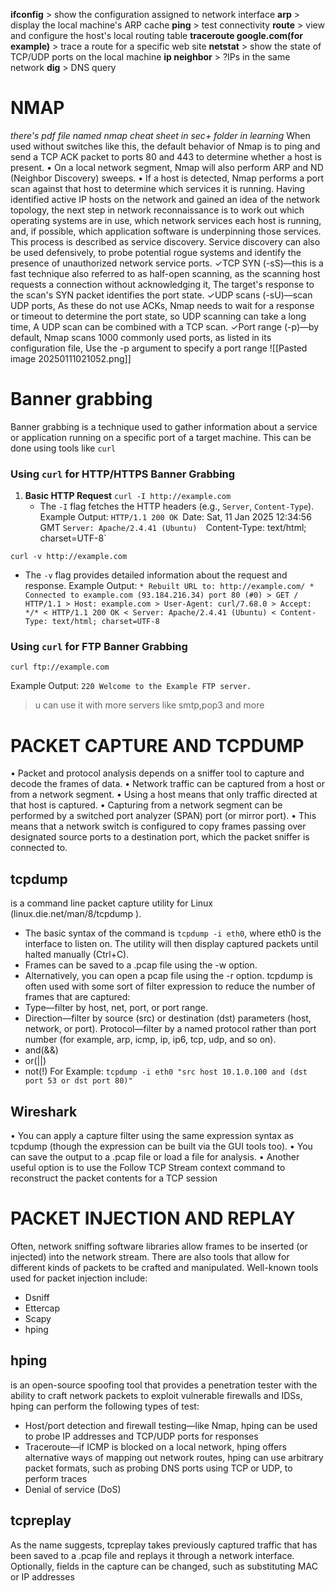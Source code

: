 **ifconfig** > show the configuration assigned to network interface
**arp** > display the local machine's ARP cache
**ping** > test connectivity
**route** > view and configure the host's local routing table
**traceroute google.com(for example)** > trace a route for a specific web site
**netstat** > show the state of TCP/UDP ports on the local machine
**ip neighbor** > ?IPs in the same network
**dig** > DNS query
# NMAP
*there's pdf file named nmap cheat sheet in sec+ folder in learning*
When used without switches like this, the default behavior of Nmap is to ping and send a TCP ACK packet to ports 80 and 443 to determine whether a host is present. 
• On a local network segment, Nmap will also perform ARP and ND (Neighbor Discovery) sweeps. • If a host is detected, Nmap performs a port scan against that host to determine which services it is running.
Having identified active IP hosts on the network and gained an idea of the network topology, the next step in network reconnaissance is to work out which operating systems are in use, which network services each host is running, and, if possible, which application software is underpinning those services. This process is described as service discovery. Service discovery can also be used defensively, to probe potential rogue systems and identify the presence of unauthorized network service ports.
✓TCP SYN (-sS)—this is a fast technique also referred to as half-open scanning, as the scanning host requests a connection without acknowledging it, The target's response to the scan's SYN packet identifies the port state.
✓UDP scans (-sU)—scan UDP ports, As these do not use ACKs, Nmap needs to wait for a response or timeout to determine the port state, so UDP scanning can take a long time, A UDP scan can be combined with a TCP scan.
✓Port range (-p)—by default, Nmap scans 1000 commonly used ports, as listed in its configuration file, Use the -p argument to specify a port range
![[Pasted image 20250111021052.png]]

# Banner grabbing
Banner grabbing is a technique used to gather information about a service or application running on a specific port of a target machine. This can be done using tools like `curl`
### **Using `curl` for HTTP/HTTPS Banner Grabbing**

1. **Basic HTTP Request**
    `curl -I http://example.com`
    - The `-I` flag fetches the HTTP headers (e.g., `Server`, `Content-Type`).
    Example Output:
    `HTTP/1.1 200 OK
    `Date: Sat, 11 Jan 2025 12:34:56 GMT
    `Server: Apache/2.4.41 (Ubuntu) 
    `Content-Type: text/html; charset=UTF-8`

`curl -v http://example.com`
- The `-v` flag provides detailed information about the request and response.
    Example Output:
    `* Rebuilt URL to: http://example.com/ * Connected to example.com (93.184.216.34) port 80 (#0) > GET / HTTP/1.1 > Host: example.com > User-Agent: curl/7.68.0 > Accept: */* < HTTP/1.1 200 OK < Server: Apache/2.4.41 (Ubuntu) < Content-Type: text/html; charset=UTF-8`
### **Using `curl` for FTP Banner Grabbing**
`curl ftp://example.com`

Example Output:
`220 Welcome to the Example FTP server.` 
 > u can use it with more servers like smtp,pop3 and more

# PACKET CAPTURE AND TCPDUMP
• Packet and protocol analysis depends on a sniffer tool to capture and decode the frames of data. • Network traffic can be captured from a host or from a network segment. 
• Using a host means that only traffic directed at that host is captured. 
• Capturing from a network segment can be performed by a switched port analyzer (SPAN) port (or mirror port).
• This means that a network switch is configured to copy frames passing over designated source ports to a destination port, which the packet sniffer is connected to.
## tcpdump
is a command line packet capture utility for Linux (linux.die.net/man/8/tcpdump ). 
- The basic syntax of the command is `tcpdump -i eth0`, where eth0 is the interface to listen on. The utility will then display captured packets until halted manually (Ctrl+C). 
- Frames can be saved to a .pcap file using the -w option. 
- Alternatively, you can open a pcap file using the -r option.
tcpdump is often used with some sort of filter expression to reduce the number of frames that are captured: 
- Type—filter by host, net, port, or port range.
- Direction—filter by source (src) or destination (dst) parameters (host, network, or port). Protocol—filter by a named protocol rather than port number (for example, arp, icmp, ip, ip6, tcp, udp, and so on).
- and(&&) 
- or(||) 
- not(!)
For Example: `tcpdump -i eth0 "src host 10.1.0.100 and (dst port 53 or dst port 80)"`
## Wireshark
• You can apply a capture filter using the same expression syntax as tcpdump (though the expression can be built via the GUI tools too). 
• You can save the output to a .pcap file or load a file for analysis.
• Another useful option is to use the Follow TCP Stream context command to reconstruct the packet contents for a TCP session

# PACKET INJECTION AND REPLAY
Often, network sniffing software libraries allow frames to be inserted (or injected) into the network stream. 
There are also tools that allow for different kinds of packets to be crafted and manipulated.
Well-known tools used for packet injection include: 
- Dsniff 
- Ettercap
- Scapy 
- hping
## hping
is an open-source spoofing tool that provides a penetration tester with the ability to craft network packets to exploit vulnerable firewalls and IDSs, hping can perform the following types of test:
- Host/port detection and firewall testing—like Nmap, hping can be used to probe IP addresses and TCP/UDP ports for responses
- Traceroute—if ICMP is blocked on a local network, hping offers alternative ways of mapping out network routes, hping can use arbitrary packet formats, such as probing DNS ports using TCP or UDP, to perform traces
- Denial of service (DoS)
## tcpreplay
As the name suggests, tcpreplay takes previously captured traffic that has been saved to a .pcap file and replays it through a network interface.
Optionally, fields in the capture can be changed, such as substituting MAC or IP addresses
